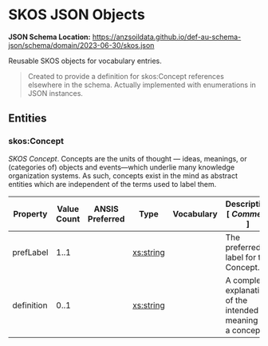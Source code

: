 # SKOS JSON Objects
**JSON Schema Location:** https://anzsoildata.github.io/def-au-schema-json/schema/domain/2023-06-30/skos.json

Reusable SKOS objects for vocabulary entries.

> Created to provide a definition for skos:Concept references elsewhere in the schema. Actually implemented with enumerations in JSON instances.

## Entities

### skos:Concept

*SKOS Concept*. Concepts are the units of thought — ideas, meanings, or (categories of) objects and events—which underlie many knowledge organization systems. As such, concepts exist in the mind as abstract entities which are independent of the terms used to label them.

| Property | Value Count | ANSIS Preferred | Type | Vocabulary | Description \[ _Comment_ \] |
| -------- | ----------- | --------------- | ---- | ---------- | ------------------------- |
| prefLabel | 1..1 |  | [xs:string](https://www.w3.org/TR/xmlschema-2/#string) |  | The preferred label for the Concept. |
| definition | 0..1 |  | [xs:string](https://www.w3.org/TR/xmlschema-2/#string) |  | A complete explanation of the intended meaning of a concept. |